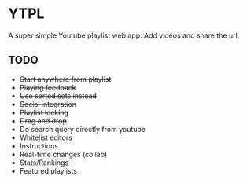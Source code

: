 # YTPL
A super simple Youtube playlist web app. Add videos and share the url.

## TODO
* ~~Start anywhere from playlist~~
* ~~Playing feedback~~
* ~~Use sorted sets instead~~
* ~~Social integration~~
* ~~Playlist locking~~
* ~~Drag and drop~~
* Do search query directly from youtube
* Whitelist editors
* Instructions
* Real-time changes (collab)
* Stats/Rankings
* Featured playlists
